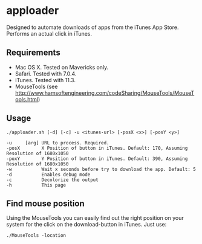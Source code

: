 apploader
=========


Designed to automate downloads of apps from the iTunes App Store. Performs an actual click in iTunes.

## Requirements

* Mac OS X. Tested on Mavericks only.
* Safari. Tested with 7.0.4.
* iTunes. Tested with 11.3.
* MouseTools (see http://www.hamsoftengineering.com/codeSharing/MouseTools/MouseTools.html)

## Usage

`./apploader.sh [-d] [-c] -u <itunes-url> [-posX <x>] [-posY <y>]`

```
-u     [arg] URL to process. Required.
-posX        X Position of button in iTunes. Default: 170, Assuming Resolution of 1680x1050
-poxY        Y Position of button in iTunes. Default: 390, Assuming Resolution of 1680x1050
-w           Wait x seconds before try to download the app. Default: 5
-d           Enables debug mode
-c           Decolorize the output
-h           This page
```

## Find mouse position

Using the MouseTools you can easily find out the right position on your system for the click on the download-button in iTunes. Just use:

`./MouseTools -location`
